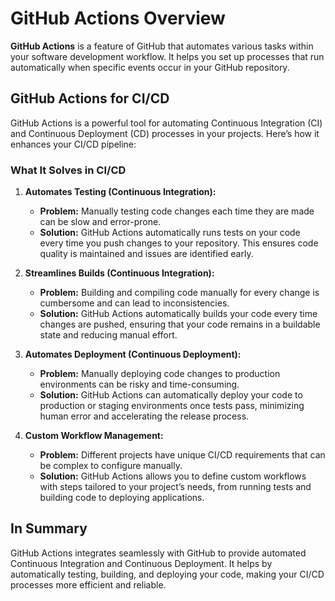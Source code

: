 # GitHub Actions Overview

**GitHub Actions** is a feature of GitHub that automates various tasks within your software development workflow. It helps you set up processes that run automatically when specific events occur in your GitHub repository.

## GitHub Actions for CI/CD

GitHub Actions is a powerful tool for automating Continuous Integration (CI) and Continuous Deployment (CD) processes in your projects. Here’s how it enhances your CI/CD pipeline:

### What It Solves in CI/CD

1. **Automates Testing (Continuous Integration):**
   - **Problem:** Manually testing code changes each time they are made can be slow and error-prone.
   - **Solution:** GitHub Actions automatically runs tests on your code every time you push changes to your repository. This ensures code quality is maintained and issues are identified early.

2. **Streamlines Builds (Continuous Integration):**
   - **Problem:** Building and compiling code manually for every change is cumbersome and can lead to inconsistencies.
   - **Solution:** GitHub Actions automatically builds your code every time changes are pushed, ensuring that your code remains in a buildable state and reducing manual effort.

3. **Automates Deployment (Continuous Deployment):**
   - **Problem:** Manually deploying code changes to production environments can be risky and time-consuming.
   - **Solution:** GitHub Actions can automatically deploy your code to production or staging environments once tests pass, minimizing human error and accelerating the release process.

4. **Custom Workflow Management:**
   - **Problem:** Different projects have unique CI/CD requirements that can be complex to configure manually.
   - **Solution:** GitHub Actions allows you to define custom workflows with steps tailored to your project’s needs, from running tests and building code to deploying applications.

## In Summary

GitHub Actions integrates seamlessly with GitHub to provide automated Continuous Integration and Continuous Deployment. It helps by automatically testing, building, and deploying your code, making your CI/CD processes more efficient and reliable.
